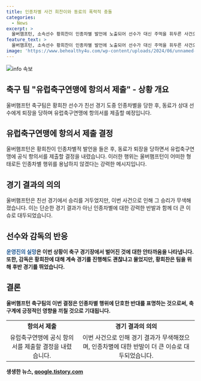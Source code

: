 ```yaml
---
title: 인종차별 사건 희찬이와 동료의 폭력적 충돌
categories:
  - News
excerpt: >
  울버햄프턴, 소속선수 황희찬이 인종차별 발언에 노출되어 선수가 대신 주먹을 휘두른 사건으로 유럽축구연맹에 항의서를 제출했습니다. 황희찬은 경기를 계속 소화했으며, 구단은 이 사안을 절대 용납할 수 없다며 항의할 계획입니다. 
feature_text: >
  울버햄프턴, 소속선수 황희찬이 인종차별 발언에 노출되어 선수가 대신 주먹을 휘두른 사건으로 유럽축구연맹에 항의서를 제출했습니다. 황희찬은 경기를 계속 소화했으며, 구단은 이 사안을 절대 용납할 수 없다며 항의할 계획입니다. 
image: 'https://www.behealthy4u.com/wp-content/uploads/2024/06/unnamed-file.png'
---
```


<p><img src="https://www.behealthy4u.com/wp-content/uploads/2024/06/unnamed-file.png" alt="info 속보" /></p>

<h2 data-ke-size="size26">축구 팀 "유럽축구연맹에 항의서 제출" - 상황 개요</h2>

<p data-ke-size="size16">울버햄프턴 축구팀은 황희찬 선수가 친선 경기 도중 인종차별을 당한 후, 동료가 상대 선수에게 퇴장을 당하며 유럽축구연맹에 항의서를 제출할 예정입니다.</p>

<h2 data-ke-size="size26">유럽축구연맹에 항의서 제출 결정</h2>

<p data-ke-size="size16">울버햄프턴은 황희찬이 인종차별적 발언을 들은 후, 동료가 퇴장을 당하면서 유럽축구연맹에 공식 항의서를 제출할 결정을 내렸습니다. 이러한 행위는 울버햄프턴이 어떠한 형태로든 인종차별 행위를 용납하지 않겠다는 강력한 메시지입니다.</p>

<h2 data-ke-size="size26">경기 결과의 의의</h2>

<p data-ke-size="size16">울버햄프턴은 친선 경기에서 승리를 거두었지만, 이번 사건으로 인해 그 승리가 무색해졌습니다. 이는 단순한 경기 결과가 아닌 인종차별에 대한 강력한 반발과 함께 더 큰 이슈로 대두되었습니다.</p>

<h2 data-ke-size="size26">선수와 감독의 반응</h2>

<p data-ke-size="size16"><b><span style="color: #1a5490;">운영진의 실망</span><b>은 이번 상황이 축구 경기장에서 벌어진 것에 대한 안타까움을 나타냅니다. 또한, 감독은 황희찬에 대해 계속 경기를 진행해도 괜찮냐고 물었지만, 황희찬은 팀을 위해 후반 경기를 뛰었습니다.</p>

<h2 data-ke-size="size26">결론</h2>

<p data-ke-size="size16">울버햄프턴 축구팀의 이번 결정은 인종차별 행위에 단호한 반대를 표명하는 것으로써, 축구계에 긍정적인 영향을 끼칠 것으로 기대됩니다.</p>

<table>
<tbody>
<tr>
<td style="text-align: center; height: 17px;"><b>항의서 제출</b></td>
<td style="text-align: center; height: 17px;"><b>경기 결과의 의의</b></td>
</tr>
<tr>
<td style="text-align: center; height: 17px;">유럽축구연맹에 공식 항의서를 제출할 결정을 내렸습니다.</td>
<td style="text-align: center; height: 17px;">이번 사건으로 인해 경기 결과가 무색해졌으며, 인종차별에 대한 반발이 더 큰 이슈로 대두되었습니다.</td>
</tr>
</tbody>
</table>
생생한 뉴스, <a href="https://qoogle.tistory.com" rel="dofollow">qoogle.tistory.com</a>


